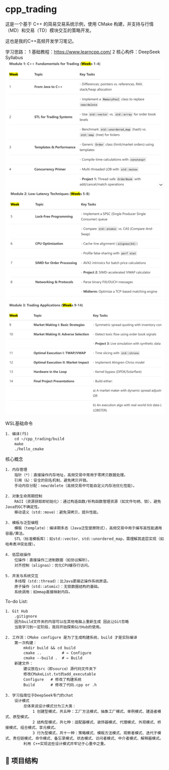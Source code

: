 # cpp_trading

这是一个基于 C++ 的简易交易系统示例，使用 CMake 构建，并支持与行情（MD）和交易（TD）模块交互的策略开发。

这也是我的C++高频开发学习笔记。

学习思路：
    1 基础教程：https://www.learncpp.com/
    2 核心构件：DeepSeek Syllabus
        ![Week1](image.png)
        ![Week2](image-1.png)
        ![Week3](image-2.png)

WSL基础命令

    1. 编译(f5)
        cd ~/cpp_trading/build
        make
        ./hello_cmake
    

核心概念

    1. 内存管理
        指针（*）：直接操作内存地址，高频交易中常用于零拷贝数据处理。
        引用（&）：安全的别名机制，避免拷贝开销。
        手动内存分配：new/delete（高频交易中可能自定义内存池优化性能）。

    2. 对象生命周期控制
        RAII（资源获取即初始化）：通过构造函数/析构函数管理资源（如文件句柄、锁），避免Java的GC不确定性。
        移动语义（std::move）：避免深拷贝，提升性能。

    3. 模板与泛型编程
        模板（template）：编译期多态（Java泛型是擦除式），高频交易中用于编写高性能通用容器/算法。
        STL（标准模板库）：如std::vector、std::unordered_map，需理解其底层实现（如哈希表冲突处理）。

    4. 低层级操作
        位操作：直接操作二进制数据（如协议解析）。
        对齐控制（alignas）：优化CPU缓存行访问。

    5. 并发与系统交互
        多线程（std::thread）：比Java更接近操作系统原语。
        原子操作（std::atomic）：无锁数据结构的基础。
        系统调用：如mmap直接映射内存。







To-do List:

    1. Git Hub
        .gitignore
        因为build文件夹的内容可以在其他电脑上重新生成 因此让Git忽略
        当我学习到一定阶段，我将开始探索GitHub的使用。

    2. 工作流：CMake configure 是为了生成构建系统，build 才是实际编译
        第一次构建：
            mkdir build && cd build
            cmake ..         # ← Configure
            cmake --build .  # ← Build
        新建文件：
            建议放在src（即source）源代码文件夹下
            修改CMakeList.txt的add_executable
            Configure   # 修改了构建系统
            Build       # 修改了代码.cpp or .h

    3. 学习指南位于DeepSeek专门的chat
        设计模式
            总体来说设计模式分为三大类：
                1 创建型模式，共五种：工厂方法模式、抽象工厂模式、单例模式、建造者模式、原型模式。
                2 结构型模式，共七种：适配器模式、装饰器模式、代理模式、外观模式、桥接模式、组合模式、享元模式。
                3 行为型模式，共十一种：策略模式、模板方法模式、观察者模式、迭代子模式、责任链模式、命令模式、备忘录模式、状态模式、访问者模式、中介者模式、解释器模式。
            利用 C++实现这些设计模式并牢记于心重中之重。


## 📁 项目结构

